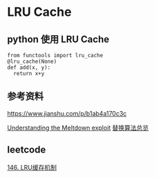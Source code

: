 # LRU Cache


## python 使用 LRU Cache

```
from functools import lru_cache
@lru_cache(None)
def add(x, y):
  return x+y
```


## 参考资料

<https://www.jianshu.com/p/b1ab4a170c3c>  

[Understanding the Meltdown exploit](https://www.sqlpassion.at/archive/2018/01/06/understanding-the-meltdown-exploit-in-my-own-simple-words/)
[替换算法总览](https://en.wikipedia.org/wiki/Cache_replacement_policies)


## leetcode

[146. LRU缓存机制](https://leetcode-cn.com/problems/lru-cache/)